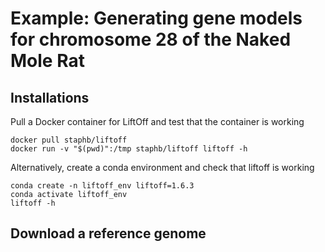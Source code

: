 # Example: Generating gene models for chromosome 28 of the Naked Mole Rat

## Installations

Pull a Docker container for LiftOff and test that the container is working

```
docker pull staphb/liftoff
docker run -v "$(pwd)":/tmp staphb/liftoff liftoff -h
```

Alternatively, create a conda environment and check that liftoff is working

```
conda create -n liftoff_env liftoff=1.6.3
conda activate liftoff_env
liftoff -h
```

## Download a reference genome
